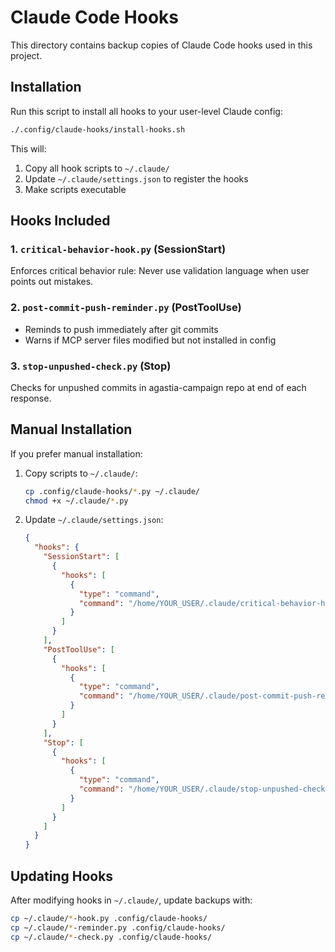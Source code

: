 # Claude Code Hooks

This directory contains backup copies of Claude Code hooks used in this project.

## Installation

Run this script to install all hooks to your user-level Claude config:

```bash
./.config/claude-hooks/install-hooks.sh
```

This will:
1. Copy all hook scripts to `~/.claude/`
2. Update `~/.claude/settings.json` to register the hooks
3. Make scripts executable

## Hooks Included

### 1. `critical-behavior-hook.py` (SessionStart)
Enforces critical behavior rule: Never use validation language when user points out mistakes.

### 2. `post-commit-push-reminder.py` (PostToolUse)
- Reminds to push immediately after git commits
- Warns if MCP server files modified but not installed in config

### 3. `stop-unpushed-check.py` (Stop)
Checks for unpushed commits in agastia-campaign repo at end of each response.

## Manual Installation

If you prefer manual installation:

1. Copy scripts to `~/.claude/`:
   ```bash
   cp .config/claude-hooks/*.py ~/.claude/
   chmod +x ~/.claude/*.py
   ```

2. Update `~/.claude/settings.json`:
   ```json
   {
     "hooks": {
       "SessionStart": [
         {
           "hooks": [
             {
               "type": "command",
               "command": "/home/YOUR_USER/.claude/critical-behavior-hook.py"
             }
           ]
         }
       ],
       "PostToolUse": [
         {
           "hooks": [
             {
               "type": "command",
               "command": "/home/YOUR_USER/.claude/post-commit-push-reminder.py"
             }
           ]
         }
       ],
       "Stop": [
         {
           "hooks": [
             {
               "type": "command",
               "command": "/home/YOUR_USER/.claude/stop-unpushed-check.py"
             }
           ]
         }
       ]
     }
   }
   ```

## Updating Hooks

After modifying hooks in `~/.claude/`, update backups with:

```bash
cp ~/.claude/*-hook.py .config/claude-hooks/
cp ~/.claude/*-reminder.py .config/claude-hooks/
cp ~/.claude/*-check.py .config/claude-hooks/
```

